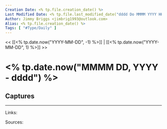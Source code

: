 ```yaml
---
Creation Date: <% tp.file.creation_date() %>
Last Modified Date: <% tp.file.last_modified_date("dddd Do MMMM YYYY HH:mm:ss") %>
Author: Jimmy Briggs <jimbrig1993@outlook.com>
Alias: <% tp.file.creation_date() %>
Tags: [ "#Type/Daily" ]
---
```


<< [[<% tp.date.now("YYYY-MM-DD", -1) %>]] | [[<% tp.date.now("YYYY-MM-DD", 1) %>]] >>

# <% tp.date.now("MMMM DD, YYYY - dddd") %>

## Captures

***

Links:

Sources: